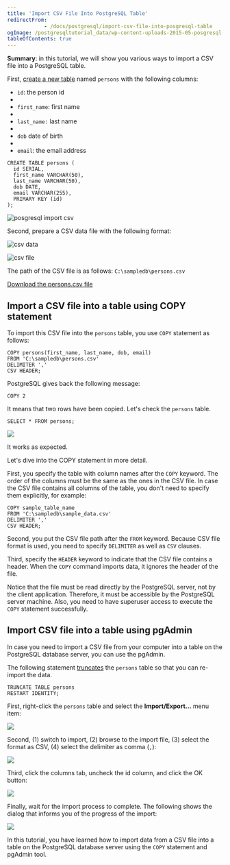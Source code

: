 ```yaml
---
title: 'Import CSV File Into PostgreSQL Table'
redirectFrom: 
            - /docs/postgresql/import-csv-file-into-posgresql-table
ogImage: /postgresqltutorial_data/wp-content-uploads-2015-05-posgresql-import-csv.jpg
tableOfContents: true
---
```



**Summary**: in this tutorial, we will show you various ways to import a CSV file into a PostgreSQL table.

First, [create a new table](/docs/postgresql/postgresql-create-table) named `persons` with the following columns:

- `id`: the person id
-
- `first_name`: first name
-
- `last_name:` last name
-
- `dob` date of birth
-
- `email`: the email address

```
CREATE TABLE persons (
  id SERIAL,
  first_name VARCHAR(50),
  last_name VARCHAR(50),
  dob DATE,
  email VARCHAR(255),
  PRIMARY KEY (id)
);
```

![posgresql import csv](/postgresqltutorial_data/wp-content-uploads-2015-05-posgresql-import-csv.jpg)

Second, prepare a CSV data file with the following format:

![csv data](/postgresqltutorial_data/wp-content-uploads-2015-05-csv-data.jpg)

![csv file](/postgresqltutorial_data/wp-content-uploads-2015-05-csv-file.jpg)

The path of the CSV file is as follows: `C:\sampledb\persons.csv`

[Download the persons.csv file](https://www.postgresqltutorial.com/wp-content/uploads/2020/07/persons.csv)

## Import a CSV file into a table using COPY statement

To import this CSV file into the `persons` table, you use `COPY` statement as follows:

```
COPY persons(first_name, last_name, dob, email)
FROM 'C:\sampledb\persons.csv'
DELIMITER ','
CSV HEADER;
```

PostgreSQL gives back the following message:

```
COPY 2
```

It means that two rows have been copied. Let's check the `persons` table.

```
SELECT * FROM persons;
```

![](/postgresqltutorial_data/wp-content-uploads-2020-07-PostgreSQL-Import-CSV.png)

It works as expected.

Let's dive into the COPY statement in more detail.

First, you specify the table with column names after the `COPY` keyword. The order of the columns must be the same as the ones in the CSV file. In case the CSV file contains all columns of the table, you don't need to specify them explicitly, for example:

```
COPY sample_table_name
FROM 'C:\sampledb\sample_data.csv'
DELIMITER ','
CSV HEADER;
```

Second, you put the CSV file path after the `FROM` keyword. Because CSV file format is used, you need to specify `DELIMITER` as well as `CSV` clauses.

Third, specify the `HEADER` keyword to indicate that the CSV file contains a header. When the `COPY` command imports data, it ignores the header of the file.

Notice that the file must be read directly by the PostgreSQL server, not by the client application. Therefore, it must be accessible by the PostgreSQL server machine. Also, you need to have superuser access to execute the `COPY` statement successfully.

## Import CSV file into a table using pgAdmin

In case you need to import a CSV file from your computer into a table on the PostgreSQL database server, you can use the pgAdmin.

The following statement [truncates](/docs/postgresql/postgresql-truncate-table) the `persons` table so that you can re-import the data.

```
TRUNCATE TABLE persons
RESTART IDENTITY;
```

First, right-click the `persons` table and select the **Import/Export...** menu item:

![](/postgresqltutorial_data/wp-content-uploads-2020-07-PostgreSQL-Import-CSV-pgAdmin-Step-1.png)

Second, (1) switch to import, (2) browse to the import file, (3) select the format as CSV, (4) select the delimiter as comma (`,`):

![](/postgresqltutorial_data/wp-content-uploads-2020-07-PostgreSQL-Import-CSV-pgAdmin-Step-2.png)

Third, click the columns tab, uncheck the id column, and click the OK button:

![](/postgresqltutorial_data/wp-content-uploads-2020-07-PostgreSQL-Import-CSV-pgAdmin-Step-3.png)

Finally, wait for the import process to complete. The following shows the dialog that informs you of the progress of the import:

![](/postgresqltutorial_data/wp-content-uploads-2020-07-PostgreSQL-Import-CSV-pgAdmin-Step-4.png)

In this tutorial, you have learned how to import data from a CSV file into a table on the PostgreSQL database server using the `COPY` statement and pgAdmin tool.
